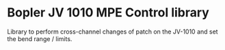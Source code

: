 # Bopler JV 1010 MPE Control library

Library to perform cross-channel changes of patch on the JV-1010 and set the bend range / limits.
